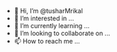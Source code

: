 - 👋 Hi, I’m @tusharMrikal
- 👀 I’m interested in ...
- 🌱 I’m currently learning ...
- 💞️ I’m looking to collaborate on ...
- 📫 How to reach me ...

<!---
tusharMrikal/tusharMrikal is a ✨ special ✨ repository because its `README.md` (this file) appears on your GitHub profile.
You can click the Preview link to take a look at your changes.
--->
